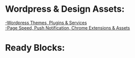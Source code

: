# Wordpress & Design Assets:
[-Wordpress Themes, Plugins & Services](https://rs-navid.github.io/Web-Design/Wordpress) <br>
[-Page Speed, Push Notification, Chrome Extensions & Assets](https://rs-navid.github.io/Web-Design/assets) 

# Ready Blocks:
